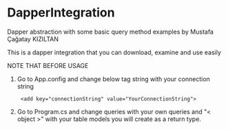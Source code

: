 # DapperIntegration
Dapper abstraction with some basic query method examples by Mustafa Çağatay KIZILTAN

This is a dapper integration that you can download, examine and use easily

NOTE THAT BEFORE USAGE

1. Go to App.config and change below tag string with your connection string

        <add key="connectionString" value="YourConnectionString"> 

2. Go to Program.cs and change queries with your own queries and "< object >" with your table models you will create as a return type.



